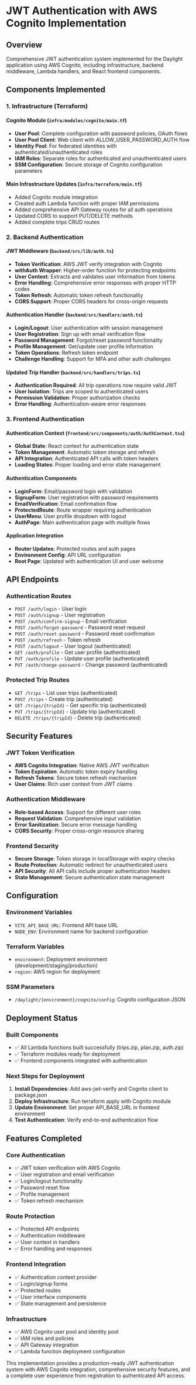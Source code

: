 # JWT Authentication with AWS Cognito Implementation

## Overview
Comprehensive JWT authentication system implemented for the Daylight application using AWS Cognito, including infrastructure, backend middleware, Lambda handlers, and React frontend components.

## Components Implemented

### 1. Infrastructure (Terraform)

#### **Cognito Module** (`infra/modules/cognito/main.tf`)
- **User Pool**: Complete configuration with password policies, OAuth flows
- **User Pool Client**: Web client with ALLOW_USER_PASSWORD_AUTH flow
- **Identity Pool**: For federated identities with authenticated/unauthenticated roles
- **IAM Roles**: Separate roles for authenticated and unauthenticated users
- **SSM Configuration**: Secure storage of Cognito configuration parameters

#### **Main Infrastructure Updates** (`infra/terraform/main.tf`)
- Added Cognito module integration
- Created auth Lambda function with proper IAM permissions
- Added comprehensive API Gateway routes for all auth operations
- Updated CORS to support PUT/DELETE methods
- Added complete trips CRUD routes

### 2. Backend Authentication

#### **JWT Middleware** (`backend/src/lib/auth.ts`)
- **Token Verification**: AWS JWT verify integration with Cognito
- **withAuth Wrapper**: Higher-order function for protecting endpoints
- **User Context**: Extracts and validates user information from tokens
- **Error Handling**: Comprehensive error responses with proper HTTP codes
- **Token Refresh**: Automatic token refresh functionality
- **CORS Support**: Proper CORS headers for cross-origin requests

#### **Authentication Handler** (`backend/src/handlers/auth.ts`)
- **Login/Logout**: User authentication with session management
- **User Registration**: Sign up with email verification flow
- **Password Management**: Forgot/reset password functionality
- **Profile Management**: Get/update user profile information
- **Token Operations**: Refresh token endpoint
- **Challenge Handling**: Support for MFA and other auth challenges

#### **Updated Trip Handler** (`backend/src/handlers/trips.ts`)
- **Authentication Required**: All trip operations now require valid JWT
- **User Isolation**: Trips are scoped to authenticated users
- **Permission Validation**: Proper authorization checks
- **Error Handling**: Authentication-aware error responses

### 3. Frontend Authentication

#### **Authentication Context** (`frontend/src/components/auth/AuthContext.tsx`)
- **Global State**: React context for authentication state
- **Token Management**: Automatic token storage and refresh
- **API Integration**: Authenticated API calls with token headers
- **Loading States**: Proper loading and error state management

#### **Authentication Components**
- **LoginForm**: Email/password login with validation
- **SignupForm**: User registration with password requirements
- **EmailVerification**: Email confirmation flow
- **ProtectedRoute**: Route wrapper requiring authentication
- **UserMenu**: User profile dropdown with logout
- **AuthPage**: Main authentication page with multiple flows

#### **Application Integration**
- **Router Updates**: Protected routes and auth pages
- **Environment Config**: API URL configuration
- **Root Page**: Updated with authentication UI and user welcome

## API Endpoints

### Authentication Routes
- `POST /auth/login` - User login
- `POST /auth/signup` - User registration
- `POST /auth/confirm-signup` - Email verification
- `POST /auth/forgot-password` - Password reset request
- `POST /auth/reset-password` - Password reset confirmation
- `POST /auth/refresh` - Token refresh
- `POST /auth/logout` - User logout (authenticated)
- `GET /auth/profile` - Get user profile (authenticated)
- `PUT /auth/profile` - Update user profile (authenticated)
- `PUT /auth/change-password` - Change password (authenticated)

### Protected Trip Routes
- `GET /trips` - List user trips (authenticated)
- `POST /trips` - Create trip (authenticated)
- `GET /trips/{tripId}` - Get specific trip (authenticated)
- `PUT /trips/{tripId}` - Update trip (authenticated)
- `DELETE /trips/{tripId}` - Delete trip (authenticated)

## Security Features

### JWT Token Verification
- **AWS Cognito Integration**: Native AWS JWT verification
- **Token Expiration**: Automatic token expiry handling
- **Refresh Tokens**: Secure token refresh mechanism
- **User Claims**: Rich user context from JWT claims

### Authentication Middleware
- **Role-based Access**: Support for different user roles
- **Request Validation**: Comprehensive input validation
- **Error Sanitization**: Secure error message handling
- **CORS Security**: Proper cross-origin resource sharing

### Frontend Security
- **Secure Storage**: Token storage in localStorage with expiry checks
- **Route Protection**: Automatic redirect for unauthenticated users
- **API Security**: All API calls include proper authentication headers
- **State Management**: Secure authentication state management

## Configuration

### Environment Variables
- `VITE_API_BASE_URL`: Frontend API base URL
- `NODE_ENV`: Environment name for backend configuration

### Terraform Variables
- `environment`: Deployment environment (development/staging/production)
- `region`: AWS region for deployment

### SSM Parameters
- `/daylight/{environment}/cognito/config`: Cognito configuration JSON

## Deployment Status

### Built Components
- ✅ All Lambda functions built successfully (trips.zip, plan.zip, auth.zip)
- ✅ Terraform modules ready for deployment
- ✅ Frontend components integrated with authentication

### Next Steps for Deployment
1. **Install Dependencies**: Add aws-jwt-verify and Cognito client to package.json
2. **Deploy Infrastructure**: Run terraform apply with Cognito module
3. **Update Environment**: Set proper API_BASE_URL in frontend environment
4. **Test Authentication**: Verify end-to-end authentication flow

## Features Completed

### Core Authentication
- ✅ JWT token verification with AWS Cognito
- ✅ User registration and email verification
- ✅ Login/logout functionality
- ✅ Password reset flow
- ✅ Profile management
- ✅ Token refresh mechanism

### Route Protection
- ✅ Protected API endpoints
- ✅ Authentication middleware
- ✅ User context in handlers
- ✅ Error handling and responses

### Frontend Integration
- ✅ Authentication context provider
- ✅ Login/signup forms
- ✅ Protected routes
- ✅ User interface components
- ✅ State management and persistence

### Infrastructure
- ✅ AWS Cognito user pool and identity pool
- ✅ IAM roles and policies
- ✅ API Gateway integration
- ✅ Lambda function deployment configuration

This implementation provides a production-ready JWT authentication system with AWS Cognito integration, comprehensive security features, and a complete user experience from registration to authenticated API access.
